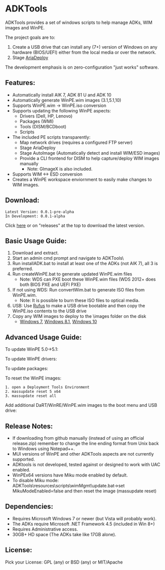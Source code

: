 # ADKTools

ADKTools provides a set of windows scripts to help manage ADKs, WIM images and WinPE.

The project goals are to:

1. Create a USB drive that can install any (7+) version of Windows on any hardware (BIOS/UEFI) either from the local media or over the network.
2. Stage [AriaDeploy](//github.com/gdiaz384/AriaDeploy)

The development emphasis is on zero-configuration "just works" software.

## Features:

- Automatically install AIK 7, ADK 81 U and ADK 10
- Automatically generate WinPE.wim images (3.1,5.1,10)
- Supports WinPE.wim -> WinPE.iso conversion
- Supports updating the following WinPE aspects:
    - Drivers (Dell, HP, Lenovo)
    - Packages (WMI)
    - Tools (DISM/BCDboot)
    - Scripts
- The included PE scripts transparently:
    - Map network drives (requires a configured FTP server)
    - Stage AriaDeploy
    - Stage AutoImage (Automatically detect and install WIM/ESD images)
    - Provide a CLI frontend for DISM to help capture/deploy WIM images manually
        - Note: GImageX is also included.
- Supports WIM <-> ESD conversion
- Creates a WinPE workspace enviornment to easily make changes to WIM images.

## Download:
```
Latest Version: 0.0.1-pre-alpha
In Development: 0.0.1-alpha
```
Click [here](//github.com/gdiaz384/ADKTools/releases) or on "releases" at the top to download the latest version.

## Basic Usage Guide:

1. Download and extract.
2. Start an admin cmd prompt and navigate to ADKTools\
3. Run installADK.bat to install at least one of the ADKs (not AIK 7), all 3 is preferred.
4. Run createWinPE.bat to generate updated WinPE.wim files
    - Note: WDS can PXE boot these WinPE.wim files (WDS 2012+ does both BIOS PXE and UEFI PXE)
5. If not using WDS: Run convertWim.bat to generate ISO files from WinPE.wim.
    - Note: It is possible to burn these ISO files to optical media.
6. USB: Use [Rufus](//rufus.akeo.ie) to make a USB drive bootable and then copy the WinPE.iso contents to the USB drive
7. Copy any WIM images to deploy to the \images folder on the disk
    - [Windows 7](//www.microsoft.com/en-us/software-download/windows7), [Windows 8.1](//www.microsoft.com/en-us/software-download/windows8), [Windows 10](//www.microsoft.com/en-us/software-download/windows10)

## Advanced Usage Guide:

To update WinPE 5.0->5.1:

To update WinPE drivers:

To update packages:

To reset the WinPE images:
```
1. open a Deployment Tools Environment
2. massupdate reset 5 x64
3. massupdate reset all
```
Add additional DaRT/WinRE/WinPE.wim images to the boot menu and USB drive:

## Release Notes:

- If downloading from github manually (instead of using an official release.zip) remember to change the line ending format from Unix back to Windows using Notepad++.
- MUI versions of WinPE and other ADKTools aspects are not currently supported.
- ADKtools is not developed, tested against or designed to work with UAC enabled.
- WinPEx64 versions have Miku mode enabled by default.
- To disable Miku mode: ADKTools\resources\scripts\wimMgmt\update.bat->set MikuModeEnabled=false and then reset the image (massupdate reset)

## Dependencies:

- Requires Microsoft Windows 7 or newer (but Vista will probably work).
- The ADKs require Microsoft .NET Framework 4.5 (included in Win 8+)
- Requires Administrative access.
- 30GB+ HD space (The ADKs take like 17GB alone).

## License:
Pick your License: GPL (any) or BSD (any) or MIT/Apache
